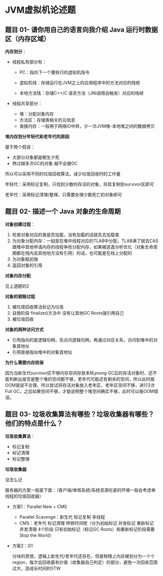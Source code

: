 # JVM虚拟机论述题



## 题目 01- 请你用自己的语言向我介绍 Java 运行时数据区（内存区域）

**内存划分**：

- 线程私有部分有：

  - PC：指向下一个要执行的虚拟机指令

  - 虚拟机栈：存储运行在JVM之上的应用程序中的方法对应的栈帧

  - 本地方法栈：存储C++/C 语言方法（JNI调用会触发）对应的栈帧

- 线程共享部分：
  - 堆：分配对象内存
  - 方法区：存储类相关的元信息
  - 直接内存：一般用于网络IO中转，少一次JVM堆-本地堆之间的数据拷贝



**堆内存划分年轻代和老年代的原因**

基于两个假说：

- 大部分对象都是朝生夕死
- 熬过越多次GC的对象 越不会被GC

所以可以采用不同的垃圾回收算法，减少垃圾回收时的工作量

年轻代：采用标记复制，只找到少数的存活的对象，将其复制到survivor区即可

老年代：采用标记清理/整理，只需要处理少数死亡的对象即可



## 题目 02- 描述一个 Java 对象的生命周期

**对象创建过程**：

1. 检查对象对应的类是否加载，没有加载的话就先去加载类
2. 为对象分配内存：一般是在堆中线程对应的TLAB中分配，TLAB满了就去CAS跟堆中其他申请内存的线程争抢分配内存，如果被逃逸分析优化（对象生命周期都在栈内且其他地方没有引用）的话，也可能是在栈上分配的
3. 为对象赋初值
4. 返回对象的引用



**对象内存分配**

见上道题的2



**对象的销毁过程**

1. 被垃圾回收算法标记为垃圾
2. 自救阶段 finalize()方法中 没有让其他GC Roots强引用自己
3. 被垃圾回收



**对象的两种访问方式**

- 引用指向的是逻辑句柄，先访问逻辑句柄，再通过对应关系，访问到堆中的对象首地址
- 引用直接指向堆中的对象首地址



**为什么需要内存担保**

因为当新生代survivor区不够内存空间存放本轮young GC后的存活对象时，还不能判断出是否是整个堆的空间都不够，老年代可能还有剩余的空间，所以此时报OOM错误不合理，所以尝试将存活对象放入老年区，老年区空间不够，进行3次Full GC，之后如果空间不够，才能说明整个堆空间确实不够，此时可以报OOM错误。



## 题目 03- 垃圾收集算法有哪些？垃圾收集器有哪些？他们的特点是什么？

**垃圾收集算法**：

- 标记复制
- 标记清理
- 标记整理



**垃圾收集器**

没怎么记

服务器的方案一般是下面：（客户端/单核系统/系统资源吃紧的环境一般会考虑单线程的垃圾回收器）

- 方案1：Parallel New + CMS

  - Parallel Scavenge：新生代 标记复制 多线程 
  - CMS：老年代 标记清理 停顿时间短（分为初始标记 并发标记 重新标记 并发清理 4个阶段 只有初始标记（标记GC Roots）和重新标记阶段需要Stop the World）

- 方案2：G1

  分块的思想，逻辑上新生代/老年代还存在，但是物理上内存被划分为一个个region，每次会回收最有价值（收集器自己判定）的部分，避免一次回收范围过大，造成长时间的STW

  